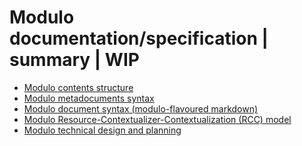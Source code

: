 Modulo documentation/specification | summary | WIP
=================

* [Modulo contents structure](https://github.com/robindemourat/modulo/blob/master/specification/sections/doc-contents_structure.md)
* [Modulo metadocuments syntax](https://github.com/robindemourat/modulo/tree/master/specification/sections/doc-meta_syntax.md)
* [Modulo document syntax (modulo-flavoured markdown)](https://github.com/robindemourat/modulo/tree/master/specification/sections/doc-document_syntax.md)
* [Modulo Resource-Contextualizer-Contextualization (RCC) model](https://github.com/robindemourat/modulo/tree/master/specification/sections/doc-rcc_model.md)
* [Modulo technical design and planning](https://github.com/robindemourat/modulo/tree/master/specification/sections/doc-tech.md)
